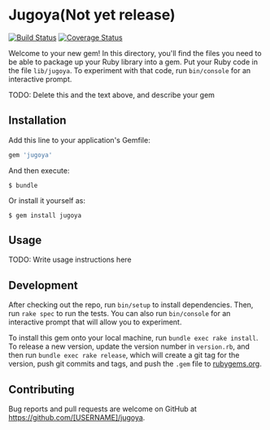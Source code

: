 # Jugoya(Not yet release)

[![Build Status](https://api.travis-ci.org/ikea-dless/jugoya.svg?branch=master)](http://travis-ci.org/ikea-dless/jugoya)
[![Coverage Status](https://coveralls.io/repos/github/ikea-dless/jugoya/badge.svg?branch=master)](https://coveralls.io/github/ikea-dless/jugoya?branch=master)

Welcome to your new gem! In this directory, you'll find the files you need to be able to package up your Ruby library into a gem. Put your Ruby code in the file `lib/jugoya`. To experiment with that code, run `bin/console` for an interactive prompt.

TODO: Delete this and the text above, and describe your gem

## Installation

Add this line to your application's Gemfile:

```ruby
gem 'jugoya'
```

And then execute:

    $ bundle

Or install it yourself as:

    $ gem install jugoya

## Usage

TODO: Write usage instructions here

## Development

After checking out the repo, run `bin/setup` to install dependencies. Then, run `rake spec` to run the tests. You can also run `bin/console` for an interactive prompt that will allow you to experiment.

To install this gem onto your local machine, run `bundle exec rake install`. To release a new version, update the version number in `version.rb`, and then run `bundle exec rake release`, which will create a git tag for the version, push git commits and tags, and push the `.gem` file to [rubygems.org](https://rubygems.org).

## Contributing

Bug reports and pull requests are welcome on GitHub at https://github.com/[USERNAME]/jugoya.

